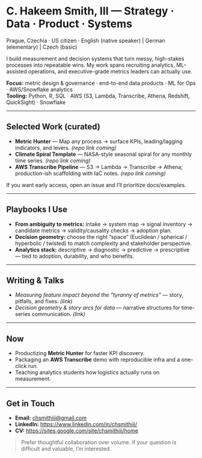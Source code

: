 # C. Hakeem Smith, III — Strategy · Data · Product · Systems

Prague, Czechia · US citizen · English (native speaker) | German (elementary) | Czech (basic)

I build measurement and decision systems that turn messy, high-stakes processes into repeatable wins. My work spans recruiting analytics, ML-assisted operations, and executive-grade metrics leaders can actually use.

**Focus:** metric design & governance · end-to-end data products · ML for Ops · AWS/Snowflake analytics  
**Tooling:** Python, R, SQL · AWS (S3, Lambda, Transcribe, Athena, Redshift, QuickSight) · Snowflake

---

## Selected Work (curated)

- **Metric Hunter** — Map any process → surface KPIs, leading/lagging indicators, and levers. *(repo link coming)*
- **Climate Spiral Template** — NASA-style seasonal spiral for any monthly time series. *(repo link coming)*
- **AWS Transcribe Pipeline** — S3 → Lambda → Transcribe → Athena; production-ish scaffolding with IaC notes. *(repo link coming)*

If you want early access, open an issue and I’ll prioritize docs/examples.

---

## Playbooks I Use
- **From ambiguity to metrics:** intake → system map → signal inventory → candidate metrics → validity/causality checks → adoption plan.  
- **Decision geometry:** choose the right “space” (Euclidean / spherical / hyperbolic / twisted) to match complexity and stakeholder perspective.  
- **Analytics stack:** descriptive → diagnostic → predictive → prescriptive — tied to adoption, durability, and who benefits.

---

## Writing & Talks
- *Measuring feature impact beyond the “tyranny of metrics”* — story, pitfalls, and fixes. *(link)*
- *Decision geometry & story arcs for data* — narrative structures for time-series communication. *(link)*

---

## Now
- Productizing **Metric Hunter** for faster KPI discovery.  
- Packaging an **AWS Transcribe** demo with reproducible infra and a one-click run.  
- Teaching analytics students how logistics actually runs on measurement.

---

## Get in Touch
- **Email:** chsmithiii@gmail.com  
- **LinkedIn:** https://www.linkedin.com/in/chsmithiii/  
- **CV:** https://sites.google.com/site/chsmithiii/home

> Prefer thoughtful collaboration over volume. If your question is difficult and valuable, I’m interested.
